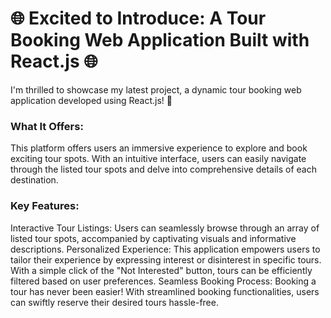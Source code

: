 # 🌐 Excited to Introduce: A Tour Booking Web Application Built with React.js 🌐

I'm thrilled to showcase my latest project, a dynamic tour booking web application developed using React.js! 🚀

### What It Offers:
This platform offers users an immersive experience to explore and book exciting tour spots. With an intuitive interface, users can easily navigate through the listed tour spots and delve into comprehensive details of each destination.

### Key Features:

Interactive Tour Listings: Users can seamlessly browse through an array of listed tour spots, accompanied by captivating visuals and informative descriptions.
Personalized Experience: This application empowers users to tailor their experience by expressing interest or disinterest in specific tours. With a simple click of the "Not Interested" button, tours can be efficiently filtered based on user preferences.
Seamless Booking Process: Booking a tour has never been easier! With streamlined booking functionalities, users can swiftly reserve their desired tours hassle-free.
